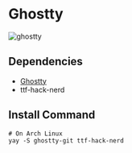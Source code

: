 # Ghostty
![ghostty](https://github.com/user-attachments/assets/e8807bd6-e18d-4ee6-8542-8576c0eca42e)


## Dependencies

- [Ghostty](https://github.com/ghostty-org)
- ttf-hack-nerd

## Install Command
```
# On Arch Linux
yay -S ghostty-git ttf-hack-nerd
```
